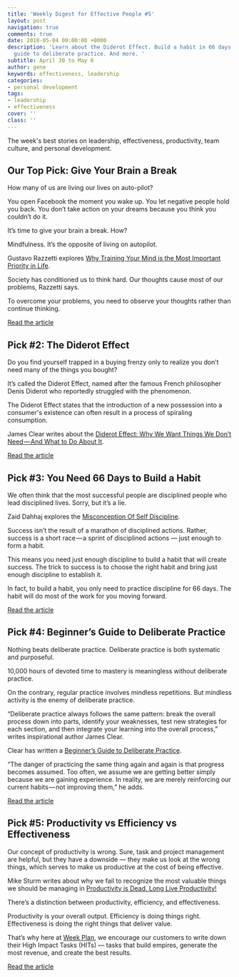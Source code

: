 ```yaml
---
title: 'Weekly Digest for Effective People #5'
layout: post
navigation: true
comments: true
date: 2018-05-04 00:00:00 +0000
description: 'Learn about the Diderot Effect. Build a habit in 66 days. Get a beginner’s
  guide to deliberate practice. And more. '
subtitle: April 30 to May 6
author: gene
keywords: effectiveness, leadership
categories:
- personal development
tags:
- leadership
- effectiveness
cover: ''
class: ''
---
```

The week's best stories on leadership, effectiveness, productivity, team culture, and personal development.

## Our Top Pick: Give Your Brain a Break

How many of us are living our lives on auto-pilot? 

You open Facebook the moment you wake up. You let negative people hold you back. You don’t take action on your dreams because you think you couldn’t do it.

It’s time to give your brain a break. How? 

Mindfulness. It’s the opposite of living on autopilot.

Gustavo Razzetti explores [Why Training Your Mind is the Most Important Priority in Life](https://medium.com/personal-growth/why-you-need-to-train-your-mind-not-just-your-brain-1e36356cbf30).

Society has conditioned us to think hard. Our thoughts cause most of our problems, Razzetti says. 

To overcome your problems, you need to observe your thoughts rather than continue thinking.

[Read the article](https://medium.com/personal-growth/why-you-need-to-train-your-mind-not-just-your-brain-1e36356cbf30)

## Pick #2: The Diderot Effect

Do you find yourself trapped in a buying frenzy only to realize you don’t need many of the things you bought? 

It’s called the Diderot Effect, named after the famous French philosopher Denis Diderot who reportedly struggled with the phenomenon.

The Diderot Effect states that the introduction of a new possession into a consumer's existence can often result in a process of spiraling consumption.

James Clear writes about the [Diderot Effect: Why We Want Things We Don’t Need — And What to Do About It](https://medium.com/personal-growth/the-diderot-effect-why-we-want-things-we-dont-need-and-what-to-do-about-it-3b8d49ea968f).

[Read the article](https://medium.com/personal-growth/the-diderot-effect-why-we-want-things-we-dont-need-and-what-to-do-about-it-3b8d49ea968f)

## Pick #3: You Need 66 Days to Build a Habit

We often think that the most successful people are disciplined people who lead disciplined lives. Sorry, but it’s a lie. 

Zaid Dahhaj explores the [Misconception Of Self Discipline](https://medium.com/@zaiderrr/the-misconception-of-self-discipline-78e8aa764775).

Success isn’t the result of a marathon of disciplined actions. Rather, success is a short race — a sprint of disciplined actions — just enough to form a habit. 

This means you need just enough discipline to build a habit that will create success. The trick to success is to choose the right habit and bring just enough discipline to establish it.

In fact, to build a habit, you only need to practice discipline for 66 days. The habit will do most of the work for you moving forward. 

[Read the article](https://medium.com/@zaiderrr/the-misconception-of-self-discipline-78e8aa764775)

## Pick #4: Beginner’s Guide to Deliberate Practice

Nothing beats deliberate practice. Deliberate practice is both systematic and purposeful. 

10,000 hours of devoted time to mastery is meaningless without deliberate practice. 

On the contrary, regular practice involves mindless repetitions. But mindless activity is the enemy of deliberate practice.

“Deliberate practice always follows the same pattern: break the overall process down into parts, identify your weaknesses, test new strategies for each section, and then integrate your learning into the overall process,” writes inspirational author James Clear.

Clear has written a [Beginner’s Guide to Deliberate Practice](https://medium.com/personal-growth/the-beginners-guide-to-deliberate-practice-b99752dd4392).

“The danger of practicing the same thing again and again is that progress becomes assumed. Too often, we assume we are getting better simply because we are gaining experience. In reality, we are merely reinforcing our current habits — not improving them,” he adds.

[Read the article](https://medium.com/personal-growth/the-beginners-guide-to-deliberate-practice-b99752dd4392)

## Pick #5: Productivity vs Efficiency vs Effectiveness

Our concept of productivity is wrong. Sure, task and project management are helpful, but they have a downside — they make us look at the wrong things, which serves to make us productive at the cost of being effective.

Mike Sturm writes about why we fail to recognize the most valuable things we should be managing in [Productivity is Dead. Long Live Productivity!](https://medium.com/@MikeSturm/re-imagining-productivity-why-we-should-ditch-task-management-and-what-should-take-its-place-7b29f0168952)

There’s a distinction between productivity, efficiency, and effectiveness.

Productivity is your overall output. Efficiency is doing things right. Effectiveness is doing the right things that deliver value. 

That’s why here at [Week Plan](https://weekplan.net/), we encourage our customers to write down their High Impact Tasks (HITs) — tasks that build empires, generate the most revenue, and create the best results. 

[Read the article](https://medium.com/@MikeSturm/re-imagining-productivity-why-we-should-ditch-task-management-and-what-should-take-its-place-7b29f0168952)
